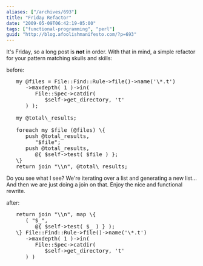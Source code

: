 ```yaml
---
aliases: ["/archives/693"]
title: "Friday Refactor"
date: "2009-05-09T06:42:19-05:00"
tags: ["functional-programming", "perl"]
guid: "http://blog.afoolishmanifesto.com/?p=693"
---
```

It's Friday, so a long post is **not** in order. With that in mind, a simple refactor for your pattern matching skulls and skills:

before:

<pre>
   my @files = File::Find::Rule-&gt;file()-&gt;name('\*.t')
      -&gt;maxdepth( 1 )-&gt;in(
         File::Spec-&gt;catdir(
            $self-&gt;get_directory, 't'
      ) );

   my @total\_results;

   foreach my $file (@files) \{
      push @total_results,
         "<span class="file">$file</span>";
      push @total_results,
         @{ $self-&gt;test( $file ) };
   \}
   return join "\\n", @total\_results;
</pre>

Do you see what I see? We're iterating over a list and generating a new list... And then we are just doing a join on that. Enjoy the nice and functional rewrite.

after:

<pre>
   return join "\\n", map \{
      ( "<span class="file">$_</span>",
         @{ $self-&gt;test( $_ ) } );
   \} File::Find::Rule-&gt;file()-&gt;name('\*.t')
      -&gt;maxdepth( 1 )-&gt;in(
         File::Spec-&gt;catdir(
            $self-&gt;get_directory, 't'
      ) )
</pre>
